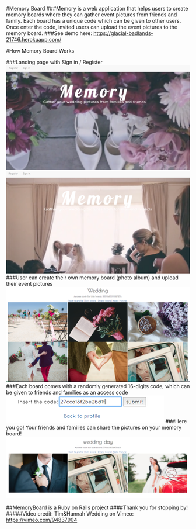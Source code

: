 #Memory Board
###Memory is a web application that helps users to create memory boards where they can gather event pictures from friends and family. Each board has a unique code which can be given to other users. Once enter the code, invited users can upload the event pictures to the memory board.
###See demo here: https://glacial-badlands-21746.herokuapp.com/

#How Memory Board Works

###Landing page with Sign in / Register
![landingPicture](./public/landingPicture.png)
![landingPicture2](./public/landingPicture2.png)
###User can create their own memory board (photo album) and upload their event pictures
![MemoryBoard1.png](./public/MemoryBoard1.png)
###Each board comes with a randomly generated 16-digits code, which can be given to friends and families as an access code
![AccessCode.png](./public/AccessCode.png)
###Here you go! Your friends and families can share the pictures on your memory board!
![MemoryBoard2](./public/MemoryBoard2.png)

##MemoryBoard is a Ruby on Rails project
####Thank you for stopping by!
#####Video credit: Tim&Hannah Wedding on Vimeo: https://vimeo.com/94837904
